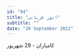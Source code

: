 ```yaml
---
id: "94"
title: "انور قربانی"
subtitle: ""
date: "20 September 2022"
---
```


کامیاران - 29 شهریور 
